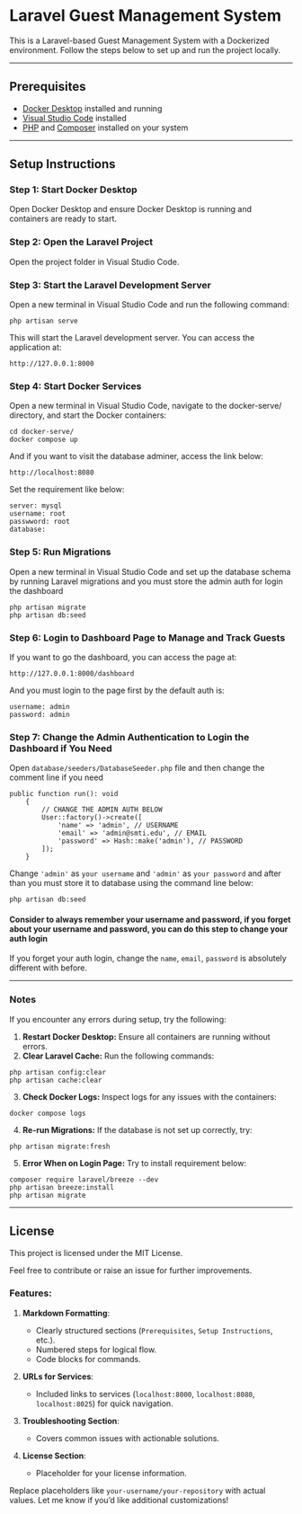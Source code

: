 # Laravel Guest Management System

This is a Laravel-based Guest Management System with a Dockerized environment. Follow the steps below to set up and run the project locally.

---

## Prerequisites

- [Docker Desktop](https://www.docker.com/products/docker-desktop) installed and running
- [Visual Studio Code](https://code.visualstudio.com/) installed
- [PHP](https://www.php.net/downloads.php) and [Composer](https://getcomposer.org/download/) installed on your system

---

## Setup Instructions

### Step 1: Start Docker Desktop
Open Docker Desktop and ensure Docker Desktop is running and containers are ready to start.

### Step 2: Open the Laravel Project
Open the project folder in Visual Studio Code.

### Step 3: Start the Laravel Development Server
Open a new terminal in Visual Studio Code and run the following command:
```
php artisan serve
```
This will start the Laravel development server. You can access the application at:
```
http://127.0.0.1:8000
```

### Step 4: Start Docker Services
Open a new terminal in Visual Studio Code, navigate to the docker-serve/ directory, and start the Docker containers:
```
cd docker-serve/
docker compose up
```
And if you want to visit the database adminer, access the link below:
```
http://localhost:8080
```
Set the requirement like below:
```
server: mysql
username: root
passwword: root
database: 
```

### Step 5: Run Migrations 
Open a new terminal in Visual Studio Code and set up the database schema by running Laravel migrations and you must store the admin auth for login the dashboard
```
php artisan migrate
php artisan db:seed
```


### Step 6: Login to Dashboard Page to Manage and Track Guests
If you want to go the dashboard, you can access the page at:
```
http://127.0.0.1:8000/dashboard
```

And you must login to the page first by the default auth is: 
```
username: admin
password: admin
```

### Step 7: Change the Admin Authentication to Login the Dashboard if You Need
Open `database/seeders/DatabaseSeeder.php` file and then change the comment line if you need
```
public function run(): void
    {
        // CHANGE THE ADMIN AUTH BELOW
        User::factory()->create([
            'name' => 'admin', // USERNAME
            'email' => 'admin@smti.edu', // EMAIL
            'password' => Hash::make('admin'), // PASSWORD
        ]);
    }
```
Change `'admin'` as `your username` and `'admin'` as `your password` and after than you must store it to database using the command line below:
```
php artisan db:seed
```

#### Consider to always remember your username and password, if you forget about your username and password, you can do this step to change your auth login

If you forget your auth login, change the `name`, `email`, `password` is absolutely different with before.

---
### Notes
If you encounter any errors during setup, try the following:
1.	**Restart Docker Desktop:** Ensure all containers are running without errors.
2.	**Clear Laravel Cache:** Run the following commands:
```
php artisan config:clear
php artisan cache:clear
```
3. **Check Docker Logs:** Inspect logs for any issues with the containers:
```
docker compose logs
```
4.	**Re-run Migrations:** If the database is not set up correctly, try:
```
php artisan migrate:fresh
```
5. **Error When on Login Page:** Try to install requirement below:
```
composer require laravel/breeze --dev
php artisan breeze:install
php artisan migrate
```

---
## License

This project is licensed under the MIT License.

Feel free to contribute or raise an issue for further improvements.

### Features:
1. **Markdown Formatting**:
    - Clearly structured sections (`Prerequisites`, `Setup Instructions`, etc.).
    - Numbered steps for logical flow.
    - Code blocks for commands.

2. **URLs for Services**:
    - Included links to services (`localhost:8000`, `localhost:8080`, `localhost:8025`) for quick navigation.

3. **Troubleshooting Section**:
    - Covers common issues with actionable solutions.

4. **License Section**:
    - Placeholder for your license information.

Replace placeholders like `your-username/your-repository` with actual values. Let me know if you’d like additional customizations!






